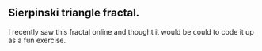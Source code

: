 ## Sierpinski triangle fractal.

I recently saw this fractal online and thought it would be could to code it up as a fun exercise.
